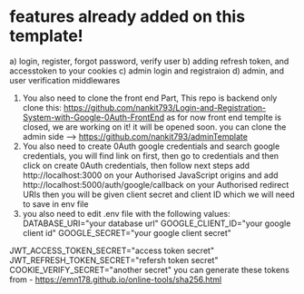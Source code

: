 # features already added on this template!
a) login, register, forgot password, verify user 
b) adding refresh token, and accesstoken to your cookies
c) admin login and registraion
d) admin, and user verification middlewares

1) You also need to clone the front end Part, This repo is backend only
clone this: https://github.com/nankit793/Login-and-Registration-System-with-Google-0Auth-FrontEnd
as for now front end templte is closed, we are working on it! it will be opened soon.
you can clone the admin side --> https://github.com/nankit793/adminTemplate
3) You also need to create 0Auth google credentials and search google credentials, you will find link on first, then go to credentials 
and then click on create 0Auth credentials, then follow next steps
add http://localhost:3000 on your Authorised JavaScript origins and
add http://localhost:5000/auth/google/callback on your Authorised redirect URIs
then you will be given  client secret and client ID which we will need to save in env file
4) you also need to edit .env file with the following values:
DATABASE_URI="your database url"
GOOGLE_CLIENT_ID="your google client id"
GOOGLE_SECRET="your google client secret"

JWT_ACCESS_TOKEN_SECRET="access token secret"
JWT_REFRESH_TOKEN_SECRET="refersh token secret"
COOKIE_VERIFY_SECRET="another secret"
you can generate these tokens from -  https://emn178.github.io/online-tools/sha256.html
